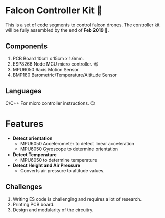 # Falcon Controller Kit :metal:
This is a set of code segments to control falcon drones. The controller kit will be fully assembled by the end of **Feb 2019** :tada:.


## Components

1. PCB Board 10cm x 15cm x 1.6mm.
2. ESP8266 Node MCU micro controller. :heart_eyes:
3. MPU6050 6axis Motion Sensor
4. BMP180 Barometric/Temperature/Altitude Sensor

## Languages
C/C++ For micro controller instructions. :wink:


# Features

* **Detect orientation**
  * MPU6050 Accelerometer to detect linear acceleration
  * MPU6050 Gyroscope to determine orientation
* **Detect Temperature**
  * MPU6050 to determine temperature
* **Detect Height and Air Pressure**
  * Converts air pressure to altitude values.


## Challenges

1. Writing ES code is challenging and requires a lot of research.
2. Printing PCB board.
3. Design and modularity of the  circuitry.
